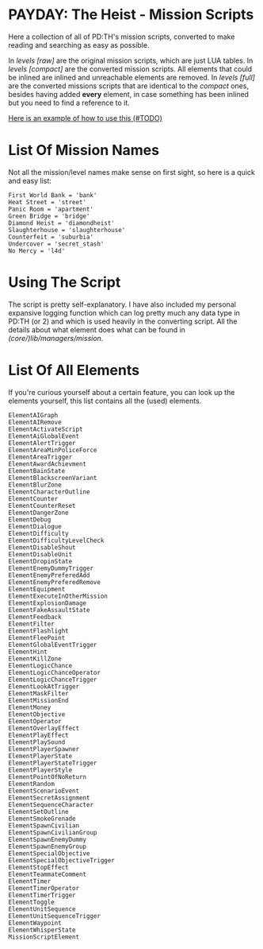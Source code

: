 # PAYDAY: The Heist - Mission Scripts

Here a collection of all of PD:TH's mission scripts, converted to make reading and searching as easy as possible.

In _levels [raw]_ are the original mission scripts, which are just LUA tables.
In _levels [compact]_ are the converted mission scripts. All elements that could be inlined are inlined and unreachable elements are removed.
In _levels [full]_ are the converted missions scripts that are identical to the _compact_ ones, besides having added **every** element, in case something has been inlined but you need to find a reference to it.

[Here is an example of how to use this (#TODO)](https://www.unknowncheats.me/forum/payday-2-a/)



# List Of Mission Names

Not all the mission/level names make sense on first sight, so here is a quick and easy list:
```
First World Bank = 'bank'
Heat Street = 'street'
Panic Room = 'apartment'
Green Bridge = 'bridge'
Diamond Heist = 'diamondheist'
Slaughterhouse = 'slaughterhouse'
Counterfeit = 'suburbia'
Undercover = 'secret_stash'
No Mercy = 'l4d'
```



# Using The Script

The script is pretty self-explanatory. I have also included my personal expansive logging function which can log pretty much any data type in PD:TH (or 2) and which is used heavily in the converting script.
All the details about what element does what can be found in _(core/)lib/managers/mission_.



# List Of All Elements

If you're curious yourself about a certain feature, you can look up the elements yourself, this list contains all the (used) elements.
```
ElementAIGraph
ElementAIRemove
ElementActivateScript
ElementAiGlobalEvent
ElementAlertTrigger
ElementAreaMinPoliceForce
ElementAreaTrigger
ElementAwardAchievment
ElementBainState
ElementBlackscreenVariant
ElementBlurZone
ElementCharacterOutline
ElementCounter
ElementCounterReset
ElementDangerZone
ElementDebug
ElementDialogue
ElementDifficulty
ElementDifficultyLevelCheck
ElementDisableShout
ElementDisableUnit
ElementDropinState
ElementEnemyDummyTrigger
ElementEnemyPreferedAdd
ElementEnemyPreferedRemove
ElementEquipment
ElementExecuteInOtherMission
ElementExplosionDamage
ElementFakeAssaultState
ElementFeedback
ElementFilter
ElementFlashlight
ElementFleePoint
ElementGlobalEventTrigger
ElementHint
ElementKillZone
ElementLogicChance
ElementLogicChanceOperator
ElementLogicChanceTrigger
ElementLookAtTrigger
ElementMaskFilter
ElementMissionEnd
ElementMoney
ElementObjective
ElementOperator
ElementOverlayEffect
ElementPlayEffect
ElementPlaySound
ElementPlayerSpawner
ElementPlayerState
ElementPlayerStateTrigger
ElementPlayerStyle
ElementPointOfNoReturn
ElementRandom
ElementScenarioEvent
ElementSecretAssignment
ElementSequenceCharacter
ElementSetOutline
ElementSmokeGrenade
ElementSpawnCivilian
ElementSpawnCivilianGroup
ElementSpawnEnemyDummy
ElementSpawnEnemyGroup
ElementSpecialObjective
ElementSpecialObjectiveTrigger
ElementStopEffect
ElementTeammateComment
ElementTimer
ElementTimerOperator
ElementTimerTrigger
ElementToggle
ElementUnitSequence
ElementUnitSequenceTrigger
ElementWaypoint
ElementWhisperState
MissionScriptElement
```